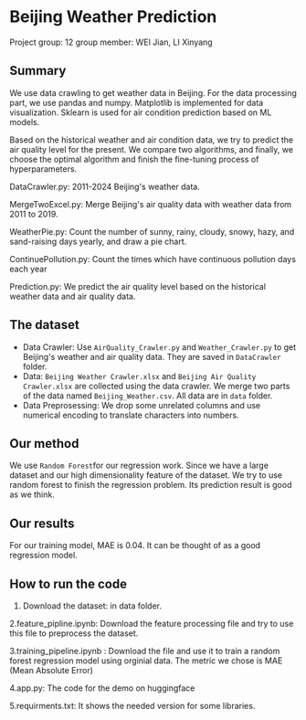 # Beijing Weather Prediction
Project group: 12
group member: WEI Jian, LI Xinyang
## Summary

We use data crawling to get weather data in Beijing. For the data processing part, we use pandas and numpy. Matplotlib is implemented for data visualization. Sklearn is used for air condition prediction based on ML models. 

Based on the historical weather and air condition data, we try to predict the air quality level for the present. We compare two algorithms, and finally, we choose the optimal algorithm and finish the fine-tuning process of hyperparameters.

DataCrawler.py: 2011-2024 Beijing's weather data. 

MergeTwoExcel.py: Merge Beijing's air quality data with weather data from 2011 to 2019. 

WeatherPie.py: Count the number of sunny, rainy, cloudy, snowy, hazy, and sand-raising days yearly, and draw a pie chart.

ContinuePollution.py: Count the times which have continuous pollution days each year

Prediction.py: We predict the air quality level based on the historical weather data and air quality data. 

## The dataset
- Data Crawler: Use `AirQuality_Crawler.py` and `Weather_Crawler.py` to get Beijing's weather and air quality data. They are saved in `DataCrawler` folder.
- Data: `Beijing Weather Crawler.xlsx` and `Beijing Air Quality Crawler.xlsx` are collected using the data crawler. We merge two parts of the data named `Beijing_Weather.csv`. All data are in `data` folder.
- Data Preprosessing: We drop some unrelated columns and use numerical encoding to translate characters into numbers.
## Our method
We use `Random Forest`for our regression work.
Since we have a large dataset and our high dimensionality feature of the dataset. We try to use random forest to finish the regression problem. Its prediction result is good as we think.
## Our results
For our training model, MAE is 0.04. It can be thought of as a good regression model. 
## How to run the code
1. Download the dataset: in data folder.
   
2.feature_pipline.ipynb: Download the feature processing file and try to use this file to preprocess the dataset.

3.training_pipeline.ipynb : Download the file and use it to train a random forest regression model using orginial data. The metric we chose is MAE (Mean Absolute Error)

4.app.py: The code for the demo on huggingface

5.requirments.txt: It shows the needed version for some libraries.
